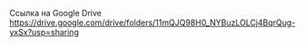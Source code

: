 Ссылка на Google Drive
https://drive.google.com/drive/folders/11mQJQ98H0_NYBuzLOLCj4BqrQug-yxSx?usp=sharing
